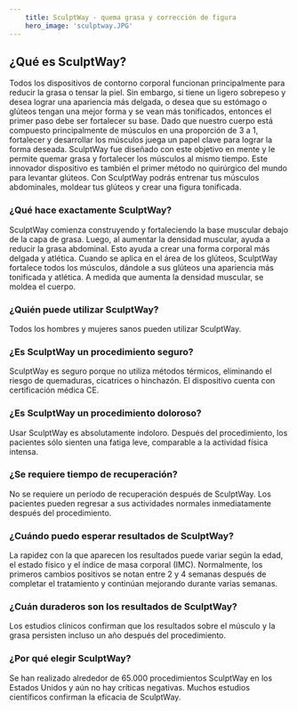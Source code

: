 ```yaml
---
    title: SculptWay - quema grasa y corrección de figura
    hero_image: 'sculptway.JPG'
---
```

## ¿Qué es SculptWay?

Todos los dispositivos de contorno corporal funcionan principalmente para reducir la grasa o tensar la piel. Sin embargo, si tiene un ligero sobrepeso y desea lograr una apariencia más delgada, o desea que su estómago o glúteos tengan una mejor forma y se vean más tonificados, entonces el primer paso debe ser fortalecer su base. Dado que nuestro cuerpo está compuesto principalmente de músculos en una proporción de 3 a 1, fortalecer y desarrollar los músculos juega un papel clave para lograr la forma deseada. SculptWay fue diseñado con este objetivo en mente y le permite quemar grasa y fortalecer los músculos al mismo tiempo. Este innovador dispositivo es también el primer método no quirúrgico del mundo para levantar glúteos. Con SculptWay podrás entrenar tus músculos abdominales, moldear tus glúteos y crear una figura tonificada.

### ¿Qué hace exactamente SculptWay?

SculptWay comienza construyendo y fortaleciendo la base muscular debajo de la capa de grasa. Luego, al aumentar la densidad muscular, ayuda a reducir la grasa abdominal. Esto ayuda a crear una forma corporal más delgada y atlética. Cuando se aplica en el área de los glúteos, SculptWay fortalece todos los músculos, dándole a sus glúteos una apariencia más tonificada y atlética. A medida que aumenta la densidad muscular, se moldea el cuerpo.

### ¿Quién puede utilizar SculptWay?

Todos los hombres y mujeres sanos pueden utilizar SculptWay.

### ¿Es SculptWay un procedimiento seguro?

SculptWay es seguro porque no utiliza métodos térmicos, eliminando el riesgo de quemaduras, cicatrices o hinchazón. El dispositivo cuenta con certificación médica CE.

### ¿Es SculptWay un procedimiento doloroso?

Usar SculptWay es absolutamente indoloro. Después del procedimiento, los pacientes sólo sienten una fatiga leve, comparable a la actividad física intensa.

### ¿Se requiere tiempo de recuperación?

No se requiere un período de recuperación después de SculptWay. Los pacientes pueden regresar a sus actividades normales inmediatamente después del procedimiento.

### ¿Cuándo puedo esperar resultados de SculptWay?

La rapidez con la que aparecen los resultados puede variar según la edad, el estado físico y el índice de masa corporal (IMC). Normalmente, los primeros cambios positivos se notan entre 2 y 4 semanas después de completar el tratamiento y continúan mejorando durante varias semanas.

### ¿Cuán duraderos son los resultados de SculptWay?

Los estudios clínicos confirman que los resultados sobre el músculo y la grasa persisten incluso un año después del procedimiento.

### ¿Por qué elegir SculptWay?

Se han realizado alrededor de 65.000 procedimientos SculptWay en los Estados Unidos y aún no hay críticas negativas. Muchos estudios científicos confirman la eficacia de SculptWay.